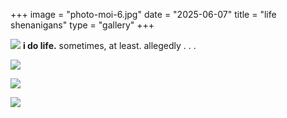 +++
image = "photo-moi-6.jpg"
date = "2025-06-07"
title = "life shenanigans"
type = "gallery"
+++

![](/photo-moi-6.jpg)
**i do life.** sometimes, at least. allegedly . . .

![](/photos/life/photo-moi-7.jpg)

![](/photos/life/photo-moi-8.jpg)

![](/photos/life/photo-moi-15.jpg)


